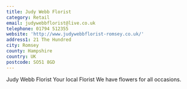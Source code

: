 ```yaml
---
title: Judy Webb Florist
category: Retail
email: judywebbflorist@live.co.uk
telephone: 01794 512355
website: 'http://www.judywebbflorist-romsey.co.uk/'
address1: 21 The Hundred
city: Romsey
county: Hampshire
country: UK
postcode: SO51 8GD
---
```

Judy Webb Florist Your local Florist We have flowers for all occasions.
